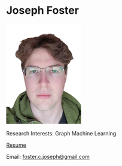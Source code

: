 # Joseph Foster
<img src="picture.png" alt="Logo" width="200">

Research Interests: Graph Machine Learning

[Resume](https://docs.google.com/document/d/1sYtmNvgN_B2SGRrpzfMlBVHVRUQ6Y7Is/edit?usp=sharing&ouid=104877971391222275952&rtpof=true&sd=true)

Email: foster.c.joseph@gmail.com
